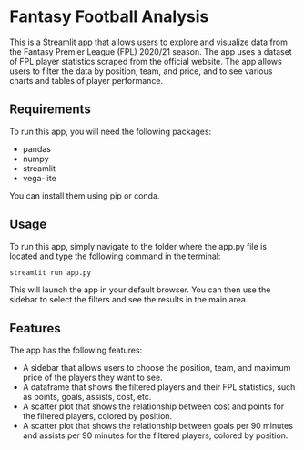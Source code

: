 # Fantasy Football Analysis

This is a Streamlit app that allows users to explore and visualize data from the Fantasy Premier League (FPL) 2020/21 season. The app uses a dataset of FPL player statistics scraped from the official website. The app allows users to filter the data by position, team, and price, and to see various charts and tables of player performance.

## Requirements

To run this app, you will need the following packages:

- pandas
- numpy
- streamlit
- vega-lite

You can install them using pip or conda.

## Usage

To run this app, simply navigate to the folder where the app.py file is located and type the following command in the terminal:

```bash
streamlit run app.py
```

This will launch the app in your default browser. You can then use the sidebar to select the filters and see the results in the main area.

## Features

The app has the following features:

- A sidebar that allows users to choose the position, team, and maximum price of the players they want to see.
- A dataframe that shows the filtered players and their FPL statistics, such as points, goals, assists, cost, etc.
- A scatter plot that shows the relationship between cost and points for the filtered players, colored by position.
- A scatter plot that shows the relationship between goals per 90 minutes and assists per 90 minutes for the filtered players, colored by position.
